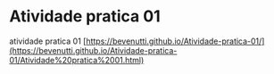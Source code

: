 # Atividade pratica 01
atividade pratica 01
[https://bevenutti.github.io/Atividade-pratica-01/](https://bevenutti.github.io/Atividade-pratica-01/Atividade%20pratica%2001.html)
